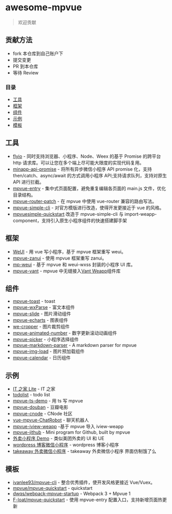 # awesome-mpvue

> 欢迎贡献

## 贡献方法

- fork 本仓库到自己账户下
- 提交变更
- PR 到本仓库
- 等待 Review

### 目录

- [工具](#工具)
- [框架](#框架)
- [组件](#组件)
- [示例](#示例)
- [模板](#模板)

## 工具

- [flyio](https://github.com/wendux/fly/blob/master/README-CH.md) - 同时支持浏览器、小程序、Node、Weex 的基于 Promise 的跨平台 http 请求库。可以让您在多个端上尽可能大限度的实现代码复用。
- [minapp-api-promise](https://github.com/bigmeow/minapp-api-promise) - 将所有异步微信小程序 API promise 化，支持 then/catch、async/await 的方式调用小程序 API;支持请求队列，支持对原生 API 进行拦截。
- [mpvue-entry](https://github.com/F-loat/mpvue-entry) - 集中式页面配置，避免重复编辑各页面的 main.js 文件，优化目录结构。
- [mpvue-router-patch](https://github.com/F-loat/mpvue-router-patch) - 在 mpvue 中使用 vue-router 兼容的路由写法。
- [mpvue-simple-cli](https://github.com/spencer1994/mpvue-cli) - 对官方模版进行改造，使得开发更接近于 vue 的风格。
- [mpvuesimple-quickstart](https://github.com/blackjack0v0/mpvuesimple-quickstart) 改造于 mpvue-simple-cli 与 import-weapp-component，支持引入原生小程序组件的快速搭建脚手架

## 框架

- [WeUI](https://github.com/KuangPF/wxapp-vue) - 用 vue 写小程序，基于 mpvue 框架重写 weui。
- [mpvue-zanui](https://github.com/samwang1027/mpvue-zanui) - 使用 mpvue 框架重写 zanui。
- [mp-weui](https://github.com/youngluo/mp-weui) - 基于 mpvue 和 weui-wxss 封装的小程序 UI 库。
- [mpvue-vant](https://github.com/xxxsimons/mpvue-vant) - mpvue 中无缝接入[Vant Weapp](https://youzan.github.io/vant-weapp/#/intro)组件库

## 组件

- [mpvue-toast](https://github.com/linrui1994/mpvue-toast) - toast
- [mpvue-wxParse](https://github.com/F-loat/mpvue-wxParse) - 富文本组件
- [mpvue-slide](https://github.com/lulusir/mpvue-slide) - 图片滑动组件
- [mpvue-echarts](https://github.com/F-loat/mpvue-echarts) - 图表组件
- [we-cropper](https://github.com/we-plugin/we-cropper) - 图片裁剪组件
- [mpvue-animated-number](https://github.com/gaomd/mpvue-animated-number) - 数字更新滚动动画组件
- [mpvue-picker](https://github.com/KuangPF/mpvue-picker) - 小程序选择组件
- [mpvue-markdown-parser](https://github.com/dwqs/mpvue-markdown-parser) - A markdown parser for mpvue
- [mpvue-img-load](https://github.com/huangjinlin/mpvue-img-load) - 图片预加载组件
- [mpvue-calendar](https://github.com/Hzy0913/mpvue-calendar) - 日历组件

## 示例

- [IT 之家 Lite](https://github.com/F-loat/ithome-lite) - IT 之家
- [todolist](https://github.com/tangsj/mpvue-todolist) - todo list
- [mpvue-ts-demo](https://github.com/WingGao/mpvue-ts-demo) - 用 ts 写 mpvue
- [mpvue-douban](https://github.com/mini-mpvue/mpvue-douban) - 豆瓣电影
- [mpvue-cnode](https://github.com/bowencool/mpvue-cnode) - CNode 社区
- [vue-mpvue-ChatRobot](https://github.com/zz570557024/vue-mpvue-ChatRobot) - 聊天机器人
- [mpvue-iview-weapp](https://github.com/wkl007/mpvue-iview-weapp) -基于 mpvue 导入 iview-weapp
- [mpvue-jithub](https://github.com/dwqs/mp-jithub) - Mini program for Github, built by mpvue
- [外卖小程序 Demo](https://github.com/WsmDyj/mpvue) - 类似美团外卖的 UI 和 UE
- [wordpress 博客微信小程序](https://github.com/hualuoyixiao/wechat-wordpress-blog-mpvue) - wordpress 博客小程序
- [takeaway 外卖微信小程序](https://github.com/xiaotiandada/takeaway) - takeaway 外卖微信小程序 界面仿制饿了么

## 模板

- [ivanlee93/mpvue-cli](https://github.com/ivanlee93/mpvue-cli) - 整合优秀插件，使开发风格更接近 Vue/Vuex。
- [mpvue/mpvue-quickstart](https://github.com/mpvue/mpvue-quickstart) - quickstart
- [dwqs/webpack-mpvue-startup](https://github.com/dwqs/webpack-mpvue-startup) - Webpack 3 + Mpvue 1
- [F-loat/mpvue-quickstart](https://github.com/F-loat/mpvue-quickstart) - 使用 mpvue-entry 配置入口，支持新增页面热更新
